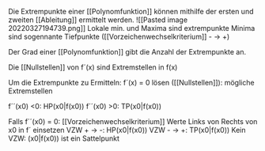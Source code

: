 Die Extrempunkte einer [[Polynomfunktion]] können mithilfe der ersten und zweiten [[Ableitung]] ermittelt werden. ![[Pasted image 20220327194739.png]]
Lokale min. und Maxima sind extrempunkte
Minima sind sogennante Tiefpunkte ([[Vorzeichenwechselkriterium]] - -> +)

Der Grad einer [[Polynomfunktion]] gibt die Anzahl der Extrempunkte an.

Die [[Nullstellen]] von f´(x) sind Extremstellen in f(x)

Um die Extrempunkte zu Ermitteln:
f´(x) = 0 lösen ([[Nullstellen]]): mögliche Extremstellen 

f´´(x0) <0: HP(x0|f(x0))
f´´(x0) >0: TP(x0|f(x0))

Falls f´´(x0) = 0: [[Vorzeichenwechselkriterium]]
Werte Links von Rechts von x0 in f´ einsetzen
VZW + -> -: HP(x0|f(x0))
VZW - -> +: TP(x0|f(x0))
Kein VZW: (x0|f(x0)) ist ein Sattelpunkt

